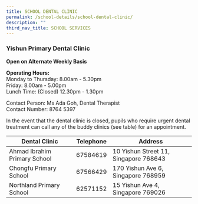 ```yaml
---
title: SCHOOL DENTAL CLINIC
permalink: /school-details/school-dental-clinic/
description: ""
third_nav_title: SCHOOL SERVICES
---
```


### Yishun Primary Dental Clinic
**Open on Alternate Weekly Basis**

**Operating Hours:**
<br>Monday to Thursday: 8.00am - 5.30pm
<br>Friday: 8.00am - 5.00pm
<br>Lunch Time: (Closed) 12.30pm - 1.30pm
 
Contact Person: Ms Ada Goh, Dental Therapist
<br>Contact Number: 8764 5397

In the event that the dental clinic is closed, pupils who require urgent dental treatment can call any of the buddy clinics (see table) for an appointment.

| Dental Clinic   | Telephone | Address             |
|--------|----------|----------------|
| Ahmad Ibrahim Primary School | 67584619  | 10 Yishun Street 11, Singapore 768643 |
| Chongfu Primary School       | 67566429  | 170 Yishun Ave 6, Singapore 768959    |
| Northland Primary School     | 62571152  | 15 Yishun Ave 4, Singapore 769026     |